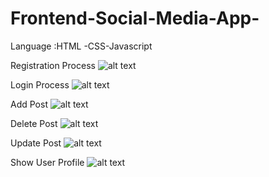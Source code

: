 # Frontend-Social-Media-App-
Language :HTML -CSS-Javascript



Registration Process
![alt text](https://i.imgur.com/UO1UAJ2.png)

Login Process
![alt text](https://i.imgur.com/looDcnZ.png)

Add Post
![alt text](https://i.imgur.com/1u5KYd5.png)


Delete Post
![alt text](https://i.imgur.com/9yh3jKv.png)


Update Post
![alt text](https://i.imgur.com/CpQmsoe.png)


Show User Profile
![alt text](https://i.imgur.com/j8mSx5i.png)


